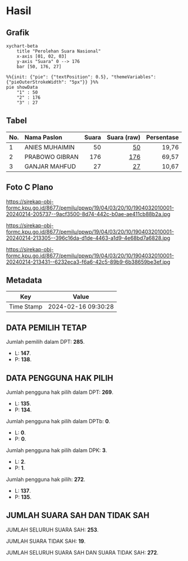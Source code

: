 # Hasil

## Grafik

```mermaid
xychart-beta
    title "Perolehan Suara Nasional"
    x-axis [01, 02, 03]
    y-axis "Suara" 0 --> 176
    bar [50, 176, 27]
```

```mermaid
%%{init: {"pie": {"textPosition": 0.5}, "themeVariables": {"pieOuterStrokeWidth": "5px"}} }%%
pie showData
    "1" : 50
    "2" : 176
    "3" : 27
```

## Tabel

| No. | Nama Paslon    | Suara | Suara (raw) | Persentase |
|:--- |:-------------- | -----:| -----------:| ----------:|
| 1   | ANIES MUHAIMIN | 50    | [50][p-1]   | 19,76      |
| 2   | PRABOWO GIBRAN | 176   | [176][p-2]  | 69,57      |
| 3   | GANJAR MAHFUD  | 27    | [27][p-3]   | 10,67      |


[p-1]: https://github.com/gigit-pemilu/pemilu-2024/blob/main/pilpres/hitung-suara/sub/19-kepulauan-bangka-belitung/sub/04-bangka-tengah/sub/03-sungai-selan/sub/2010-romadhon/sub/001-tps/sub/paslon-1.txt
[p-2]: https://github.com/gigit-pemilu/pemilu-2024/blob/main/pilpres/hitung-suara/sub/19-kepulauan-bangka-belitung/sub/04-bangka-tengah/sub/03-sungai-selan/sub/2010-romadhon/sub/001-tps/sub/paslon-2.txt
[p-3]: https://github.com/gigit-pemilu/pemilu-2024/blob/main/pilpres/hitung-suara/sub/19-kepulauan-bangka-belitung/sub/04-bangka-tengah/sub/03-sungai-selan/sub/2010-romadhon/sub/001-tps/sub/paslon-3.txt

## Foto C Plano

https://sirekap-obj-formc.kpu.go.id/8677/pemilu/ppwp/19/04/03/20/10/1904032010001-20240214-205737--9acf3500-8d74-442c-b0ae-ae411cb88b2a.jpg

https://sirekap-obj-formc.kpu.go.id/8677/pemilu/ppwp/19/04/03/20/10/1904032010001-20240214-213305--396c16da-d1de-4463-a1d9-4e68bd7a6828.jpg

https://sirekap-obj-formc.kpu.go.id/8677/pemilu/ppwp/19/04/03/20/10/1904032010001-20240214-213431--6232eca3-f6a6-42c5-89b9-6b38659be3ef.jpg


## Metadata

| Key        | Value               |
| ---------- | ------------------- |
| Time Stamp | 2024-02-16 09:30:28 |


## DATA PEMILIH TETAP

Jumlah pemilih dalam DPT: **285**.
 * L: **147**.
 * P: **138**.

## DATA PENGGUNA HAK PILIH

Jumlah pengguna hak pilih dalam DPT: **269**.
 * L: **135**.
 * P: **134**.

Jumlah pengguna hak pilih dalam DPTb: **0**.
 * L: **0**.
 * P: **0**.

Jumlah pengguna hak pilih dalam DPK: **3**.
 * L: **2**.
 * P: **1**.

Jumlah pengguna hak pilih: **272**.
 * L: **137**.
 * P: **135**.

## JUMLAH SUARA SAH DAN TIDAK SAH

JUMLAH SELURUH SUARA SAH: **253**.

JUMLAH SUARA TIDAK SAH: **19**.

JUMLAH SELURUH SUARA SAH DAN SUARA TIDAK SAH: **272**.


